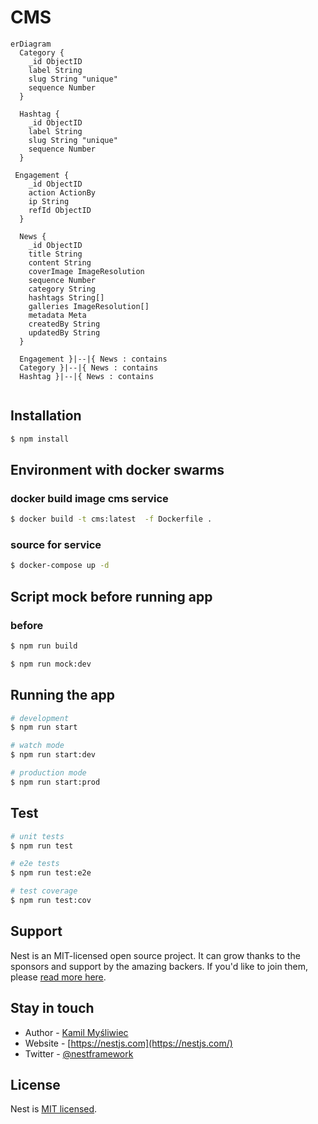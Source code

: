 # CMS
```mermaid
erDiagram
  Category {
    _id ObjectID
    label String
    slug String "unique"
    sequence Number
  }

  Hashtag {
    _id ObjectID
    label String
    slug String "unique"
    sequence Number
  }

 Engagement {
    _id ObjectID
    action ActionBy
    ip String
    refId ObjectID
  }

  News {
    _id ObjectID
    title String
    content String
    coverImage ImageResolution
    sequence Number
    category String
    hashtags String[]
    galleries ImageResolution[]
    metadata Meta
    createdBy String
    updatedBy String
  }

  Engagement }|--|{ News : contains
  Category }|--|{ News : contains
  Hashtag }|--|{ News : contains


```

## Installation

```bash
$ npm install
```

## Environment with docker swarms

### docker build image cms service
```bash
$ docker build -t cms:latest  -f Dockerfile .
```

### source for service
```bash
$ docker-compose up -d
```

## Script mock before running app

### before
```bash
$ npm run build
```

```bash
$ npm run mock:dev
```

## Running the app

```bash
# development
$ npm run start

# watch mode
$ npm run start:dev

# production mode
$ npm run start:prod
```

## Test

```bash
# unit tests
$ npm run test

# e2e tests
$ npm run test:e2e

# test coverage
$ npm run test:cov
```

## Support

Nest is an MIT-licensed open source project. It can grow thanks to the sponsors and support by the amazing backers. If you'd like to join them, please [read more here](https://docs.nestjs.com/support).

## Stay in touch

- Author - [Kamil Myśliwiec](https://kamilmysliwiec.com)
- Website - [https://nestjs.com](https://nestjs.com/)
- Twitter - [@nestframework](https://twitter.com/nestframework)

## License

Nest is [MIT licensed](LICENSE).
